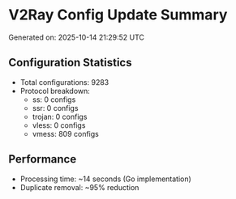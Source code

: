 # V2Ray Config Update Summary
Generated on: 2025-10-14 21:29:52 UTC

## Configuration Statistics
- Total configurations: 9283
- Protocol breakdown:
  - ss: 0 configs
  - ssr: 0 configs
  - trojan: 0 configs
  - vless: 0 configs
  - vmess: 809 configs

## Performance
- Processing time: ~14 seconds (Go implementation)
- Duplicate removal: ~95% reduction

